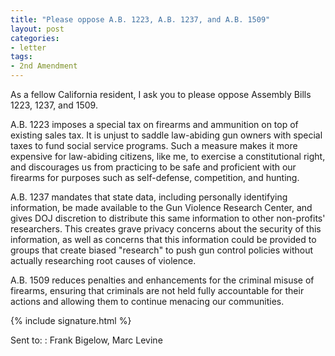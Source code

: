 ```yaml
---
title: "Please oppose A.B. 1223, A.B. 1237, and A.B. 1509"
layout: post
categories:
- letter
tags:
- 2nd Amendment
---
```


As a fellow California resident, I ask you to please oppose Assembly Bills 1223, 1237, and 1509.

A.B. 1223 imposes a special tax on firearms and ammunition on top of existing sales tax. It is unjust to saddle law-abiding gun owners with special taxes to fund social service programs. Such a measure makes it more expensive for law-abiding citizens, like me, to exercise a constitutional right, and discourages us from practicing to be safe and proficient with our firearms for purposes such as self-defense, competition, and hunting.

A.B. 1237 mandates that state data, including personally identifying information, be made available to the Gun Violence Research Center, and gives DOJ discretion to distribute this same information to other non-profits' researchers. This creates grave privacy concerns about the security of this information, as well as concerns that this information could be provided to groups that create biased "research" to push gun control policies without actually researching root causes of violence.

A.B. 1509 reduces penalties and enhancements for the criminal misuse of firearms, ensuring that criminals are not held fully accountable for their actions and allowing them to continue menacing our communities.

{% include signature.html %}

Sent to:
: Frank Bigelow, Marc Levine
